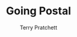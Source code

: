 ---
title: Going Postal
author: Terry Pratchett
year: 2004
genre: literature
wiki: https://en.wikipedia.org/wiki/Going_Postal
isbn: 0-385-60342-8
---
